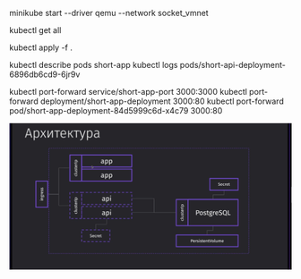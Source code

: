 <!--
НА докер драйвере не работает ингресс и NodePort, qemu самый стабильный на маке любой версии (да и на винде походу тоже), но без --network socket_vmnet не будет работать ингресс и NodePort
Для ингресса обязательно включить аддон и прописать домент в /etc/hosts
brew install socket_vmnet
brew tap homebrew/services
HOMEBREW=$(which brew) && sudo ${HOMEBREW} services start socket_vmnet
-->

minikube start --driver qemu --network socket_vmnet

kubectl get all

kubectl apply -f .

kubectl describe pods short-app
kubectl logs pods/short-api-deployment-6896db6cd9-6jr9v

kubectl port-forward service/short-app-port 3000:3000
kubectl port-forward deployment/short-app-deployment 3000:80
kubectl port-forward pod/short-app-deployment-84d5999c6d-x4c79 3000:80

![Alt text](image.png)

<!-- Нужно выполнить миграцию по созданию таблицы в поде с постгрей (иначе будет 500 от бека)
CREATE TABLE "Link" (
	"id" serial NOT NULL,
	"url" TEXT NOT NULL,
	"hash" TEXT NOT NULL
) -->
